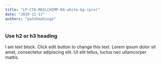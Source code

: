 ```yaml
---
title: "LP-CTA-MAILCHIMP-04-white-bg-(pro)"
date: "2019-11-17"
authors: "patohmahinge"
---
```


### Use h2 or h3 heading

I am text block. Click edit button to change this text. Lorem ipsum dolor sit amet, consectetur adipiscing elit. Ut elit tellus, luctus nec ullamcorper mattis.
